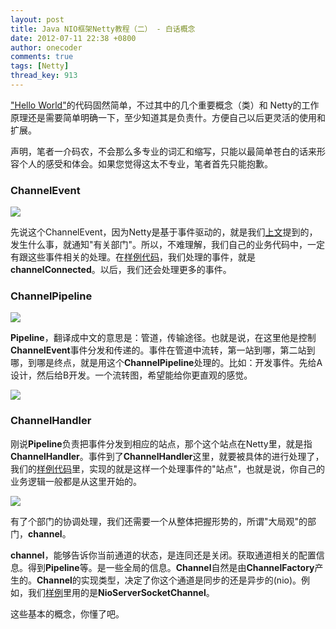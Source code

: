 ```yaml
---
layout: post
title: Java NIO框架Netty教程（二） - 白话概念
date: 2012-07-11 22:38 +0800
author: onecoder
comments: true
tags: [Netty]
thread_key: 913
---
```


<a href="http://www.coderli.com/netty-course-hello-world/" target="\_blank"> "Hello World"</a>的代码固然简单，不过其中的几个重要概念（类）和 Netty的工作原理还是需要简单明确一下，至少知道其是负责什。方便自己以后更灵活的使用和扩展。
	
声明，笔者一介码农，不会那么多专业的词汇和缩写，只能以最简单苍白的话来形容个人的感受和体会。如果您觉得这太不专业，笔者首先只能抱歉。

### ChannelEvent
![](http://onecoder.qiniudn.com/8wuliao/C6HbDv3x/FjuwT.jpg)

先说这个ChannelEvent，因为Netty是基于事件驱动的，就是我们<a href="http://www.coderli.com/netty-course-hello-world/" target="\_blank">上文</a>提到的，发生什么事，就通知"有关部门"。所以，不难理解，我们自己的业务代码中，一定有跟这些事件相关的处理。在<a href="http://www.coderli.com/netty-course-hello-world/" target="\_blank">样例代码</a>，我们处理的事件，就是**channelConnected**。以后，我们还会处理更多的事件。

### ChannelPipeline

![](http://onecoder.qiniudn.com/8wuliao/C6HbE2rp/y2XNy.jpg)

**Pipeline**，翻译成中文的意思是：管道，传输途径。也就是说，在这里他是控制**ChannelEvent**事件分发和传递的。事件在管道中流转，第一站到哪，第二站到哪，到哪是终点，就是用这个**ChannelPipeline**处理的。比如：开发事件。先给A设计，然后给B开发。一个流转图，希望能给你更直观的感觉。

![](http://onecoder.qiniudn.com/8wuliao/C6HbDtyY/3SIYH.jpg)

### ChannelHandler

刚说**Pipeline**负责把事件分发到相应的站点，那个这个站点在Netty里，就是指**ChannelHandler**。事件到了**ChannelHandler**这里，就要被具体的进行处理了，我们的<a href="http://www.coderli.com/netty-course-hello-world/" >样例代码</a>里，实现的就是这样一个处理事件的"站点"，也就是说，你自己的业务逻辑一般都是从这里开始的。

![](http://onecoder.qiniudn.com/8wuliao/C6HbD5cP/BuUyL.jpg)							

有了个部门的协调处理，我们还需要一个从整体把握形势的，所谓"大局观"的部门，**channel**。

**channel**，能够告诉你当前通道的状态，是连同还是关闭。获取通道相关的配置信息。得到**Pipeline**等。是一些全局的信息。**Channel**自然是由**ChannelFactory**产生的。**Channel**的实现类型，决定了你这个通道是同步的还是异步的(nio)。例如，我们<a href="http://www.coderli.com/netty-course-hello-world/" target="\_blank">样例</a>里用的是**NioServerSocketChannel**。

这些基本的概念，你懂了吧。
